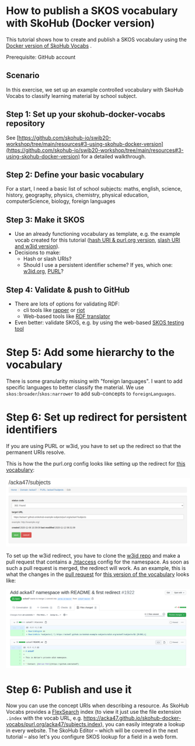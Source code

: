 # How to publish a SKOS vocabulary with SkoHub (Docker version)

This tutorial shows how to create and publish a SKOS vocabulary using the [Docker version of SkoHub Vocabs](https://github.com/skohub-io/skohub-vocabs/tree/docker-gh-pages) .  

Prerequisite: GitHub account

## Scenario

In this exercise, we set up an example controlled vocabulary with SkoHub Vocabs to classify learning material by school subject.

## Step 1: Set up your skohub-docker-vocabs repository

See [https://github.com/skohub-io/swib20-workshop/tree/main/resources#3-using-skohub-docker-version](https://github.com/skohub-io/swib20-workshop/tree/main/resources#3-using-skohub-docker-version) for a detailed walkthrough.

## Step 2: Define your basic vocabulary

For a start, I need a basic list of school subjects: maths, english, science, history, geography, physics, chemistry, physical education, computerScience, biology, foreign languages

## Step 3: Make it SKOS

- Use an already functioning vocabulary as template, e.g. the example vocab created for this tutorial ([hash URI & purl.org version](https://github.com/acka47/skohub-docker-vocabs/blob/master/subjects.ttl), [slash URI and w3id version](https://github.com/acka47/skohub-example-subjects/blob/master/subjects-w3id.ttl)).
- Decisions to make:
    - Hash or slash URIs? 
    - Should I use a persistent identifier scheme? If yes, which one: [w3id.org](https://w3id.org/), [PURL](http://purl.org)?

## Step 4: Validate & push to GitHub

- There are lots of options for validating RDF:
    - cli tools like [rapper](http://librdf.org/raptor/rapper.html) or [riot](https://jena.apache.org/documentation/io/)
    - Web-based tools like [RDF translator](https://rdf-translator.appspot.com/)
- Even better: validate SKOS, e.g. by using the web-based [SKOS testing tool](https://labs.sparna.fr/skos-testing-tool/)

# Step 5: Add some hierarchy to the vocabulary

There is some granularity missing with "foreign languages". I want to add specific languages to better classify the material. We use `skos:broader`/`skos:narrower` to add sub-concepts to `foreignLanguages`.

# Step 6: Set up redirect for persistent identifiers

If you are using PURL or w3id, you have to set up the redirect so that the permanent URIs resolve.

This is how the the purl.org config looks like setting up the redirect for [this vocabulary](https://acka47.github.io/skohub-example-subjects/purl.org/acka47/subjects.html):

![Screenshot of purl.org configuration](/img/setup-purl-redirect.png)

To set up the w3id redirect, you have to clone the [w3id repo](https://github.com/perma-id/w3id.org) and make a pull request that contains a [.htaccess](https://en.wikipedia.org/wiki/.htaccess) config for the namespace. As soon as such a pull request is merged, the redirect will work. As an example, this is what the changes in the [pull request](https://github.com/perma-id/w3id.org/pull/1922) for [this version of the vocabulary](https://acka47.github.io/skohub-example-subjects/w3id.org/acka7/subjects/index.html) looks like:

![Screenshot of w3id pull request](/img/w3id-pr.png)

# Step 6: Publish and use it

Now you can use the concept URIs when describing a resource. As SkoHub Vocabs provides a [FlexSearch](https://github.com/nextapps-de/flexsearch) index  (to view it just use the file extension `.index` with the vocab URL, e.g. https://acka47.github.io/skohub-docker-vocabs/purl.org/acka47/subjects.index), you can easily integrate a lookup in every website. The SkoHub Editor – which will be covered in the next tutorial – also let's you configure SKOS lookup for a field in a web form.
